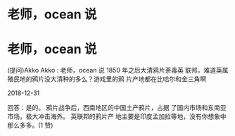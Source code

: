 # 老师，ocean 说

# 老师，ocean 说

(提问)Akko Akko : 老师，ocean 说 1850 年之后大清鸦片荼毒英 联邦，难道英属殖民地的鸦片没大清种的多么？游戏里的鸦 片产地都在比哈尔和金三角啊

2018-12-31

回答：是的。 鸦片战争后，西南地区的中国土产鸦片，占据 了国内市场和东南亚市场，极大冲击海外。 英联邦的鸦片产 地主要是印度孟加拉等地，没有你想象中那么多多。(1 赞)